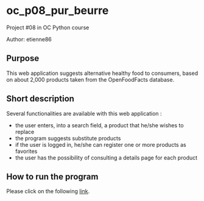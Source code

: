 # oc_p08_pur_beurre

Project #08 in OC Python course

Author: etienne86

## Purpose

This web application suggests alternative healthy food to consumers, based on about 2,000 products taken from the OpenFoodFacts database.

## Short description

Several functionalities are available with this web application :
* the user enters, into a search field, a product that he/she wishes to replace
* the program suggests substitute products
* if the user is logged in, he/she can register one or more products as favorites
* the user has the possibility of consulting a details page for each product

## How to run the program

Please click on the following [link](https://purbeurre-etienne86.herokuapp.com/).

